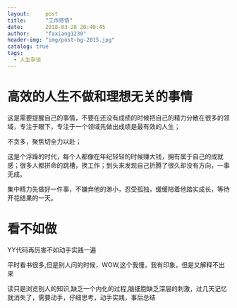 ```yaml
---
layout:     post
title:      "工作感悟"
date:       2018-03-28 20:40:45
author:     "faxiang1230"
header-img: "img/post-bg-2015.jpg"
catalog: true
tags:
  - 人生杂谈
---
```

# 高效的人生不做和理想无关的事情
这是需要提醒自己的事情，不要在还没有成绩的时候把自己的精力分散在很多的领域，专注于眼下，专注于一个领域先做出成绩是最有效的人生；

不贪多，聚焦切全力以赴；

这是个浮躁的时代，每个人都像在年纪轻轻的时候赚大钱，拥有属于自己的成就感；很多人都拼命的跳槽，换工作；到头来发现自己折腾了很久却没有方向，一事无成。

集中精力先做好一件事，不嫌弃他的渺小，忍受孤独，缓缓陪着他踏实成长，等待开花结果的一天。
# 看不如做
YY代码再厉害不如动手实践一遍

平时看书很多,但是别人问的时候，WOW,这个我懂，我有印象，但是又解释不出来

读只是浏览别人的知识,缺乏一个内化的过程,脑细胞缺乏深层的刺激，过几天记忆就消失了，需要动手，仔细思考，动手实践，事后总结
